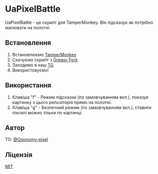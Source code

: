 # UaPixelBattle
UaPixelBattle - це скрипт для TamperMonkey. Він підсказує як потрібно малювати на полотні.

## Встановлення
1. Встановлюємо [TamperMonkey](https://chrome.google.com/webstore/detail/tampermonkey/dhdgffkkebhmkfjojejmpbldmpobfkfo?hl=ru)
2. Скачуємо скрипт з [Greasy Fork](hhttps://greasyfork.org/ru/scripts/461145-uapixelbattle)
3. Заходимо в наш [TG](https://t.me/uapixelbattlechat)
4. Використовуємо!

## Використання 
1. Клавіша "f" - Режим підсказки (по замовчуванням вкл.), показує картинку з цього репозіторія прямо на полотні.
2. Клавіша "g" - Безпечний режим (по замовчуванням вкл.), ставити пікселі можно тільки по картинці

## Автор
TG: [@Oxonomy-pixel](https://t.me/Oxonomy-pixel)

## Ліцензія
[MIT](LICENSE)